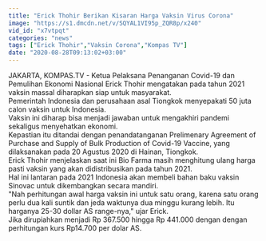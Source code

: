```yaml
---
title: "Erick Thohir Berikan Kisaran Harga Vaksin Virus Corona"
image: "https://s1.dmcdn.net/v/SQYAL1VI95p_ZQR8p/x240"
vid_id: "x7vtpqt"
categories: "news"
tags: ["Erick Thohir","Vaksin Corona","Kompas TV"]
date: "2020-08-28T09:13:02+03:00"
---
```

JAKARTA, KOMPAS.TV - Ketua Pelaksana Penanganan Covid-19 dan Pemulihan Ekonomi Nasional Erick Thohir mengatakan pada tahun 2021 vaksin massal diharapkan siap untuk masyarakat.   <br>Pemerintah Indonesia dan perusahaan asal Tiongkok menyepakati 50 juta calon vaksin untuk Indonesia.   <br>Vaksin ini diharap bisa menjadi jawaban untuk mengakhiri pandemi sekaligus menyehatkan ekonomi.   <br>Kepastian itu ditandai dengan penandatanganan Prelimenary Agreement of Purchase and Supply of Bulk Production of Covid-19 Vaccine, yang dilaksanakan pada 20 Agustus 2020 di Hainan, Tiongkok.   <br>Erick Thohir menjelaskan saat ini Bio Farma masih menghitung ulang harga pasti vaksin yang akan didistribusikan pada tahun 2021.    <br>Hal ini lantaran pada 2021 Indonesia akan membeli bahan baku vaksin Sinovac untuk dikembangkan secara mandiri.   <br>&quot;Nah perhitungan awal harga vaksin ini untuk satu orang, karena satu orang perlu dua kali suntik dan jeda waktunya dua minggu kurang lebih. Itu harganya 25-30 dollar AS range-nya,&quot; ujar Erick.    <br>Jika dirupiahkan menjadi Rp 367.500 hingga Rp 441.000 dengan dengan perhitungan kurs Rp14.700 per dolar AS.   <br>
